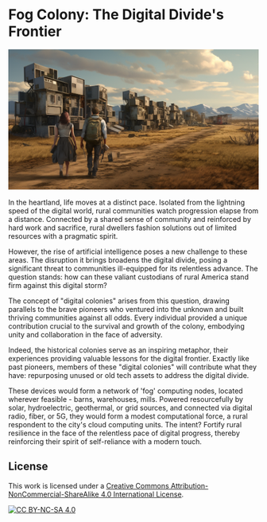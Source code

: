 # Fog Colony: The Digital Divide's Frontier

<img src="../assets/fog_colony.png" width="704" />

In the heartland, life moves at a distinct pace. Isolated from the lightning speed of the digital world, rural communities watch progression elapse from a distance. Connected by a shared sense of community and reinforced by hard work and sacrifice, rural dwellers fashion solutions out of limited resources with a pragmatic spirit.

However, the rise of artificial intelligence poses a new challenge to these areas. The disruption it brings broadens the digital divide, posing a significant threat to communities ill-equipped for its relentless advance. The question stands: how can these valiant custodians of rural America stand firm against this digital storm?

The concept of "digital colonies" arises from this question, drawing parallels to the brave pioneers who ventured into the unknown and built thriving communities against all odds. Every individual provided a unique contribution crucial to the survival and growth of the colony, embodying unity and collaboration in the face of adversity.

Indeed, the historical colonies serve as an inspiring metaphor, their experiences providing valuable lessons for the digital frontier. Exactly like past pioneers, members of these "digital colonies" will contribute what they have: repurposing unused or old tech assets to address the digital divide.

These devices would form a network of 'fog' computing nodes, located wherever feasible - barns, warehouses, mills. Powered resourcefully by solar, hydroelectric, geothermal, or grid sources, and connected via digital radio, fiber, or 5G, they would form a modest computational force, a rural respondent to the city's cloud computing units. The intent? Fortify rural resilience in the face of the relentless pace of digital progress, thereby reinforcing their spirit of self-reliance with a modern touch.

## License

This work is licensed under a
[Creative Commons Attribution-NonCommercial-ShareAlike 4.0 International License][cc-by-nc-sa].

[![CC BY-NC-SA 4.0][cc-by-nc-sa-image]][cc-by-nc-sa]

[cc-by-nc-sa]: http://creativecommons.org/licenses/by-nc-sa/4.0/
[cc-by-nc-sa-image]: https://licensebuttons.net/l/by-nc-sa/4.0/88x31.png
[cc-by-nc-sa-shield]: https://img.shields.io/badge/License-CC%20BY--NC--SA%204.0-lightgrey.svg
